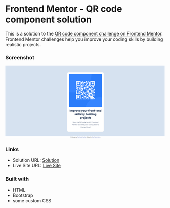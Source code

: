 # Frontend Mentor - QR code component solution

This is a solution to the [QR code component challenge on Frontend Mentor](https://www.frontendmentor.io/challenges/qr-code-component-iux_sIO_H). Frontend Mentor challenges help you improve your coding skills by building realistic projects. 


### Screenshot

![screenshot](./screenshot/screenshot.png)

### Links

- Solution URL: [Solution](https://www.frontendmentor.io/solutions/qr-code-component-bootstrap5-VzHm3F-9ll)
- Live Site URL: [Live Site](https://pooria98.github.io/QR-Code-Component/)

### Built with

- HTML
- Bootstrap
- some custom CSS